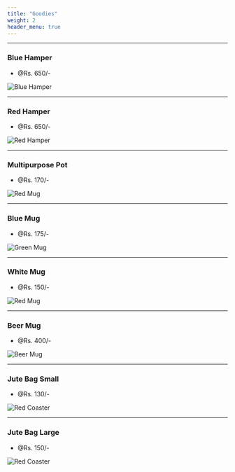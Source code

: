 ```yaml
---
title: "Goodies"
weight: 2
header_menu: true
---
```



---

### Blue Hamper
- @Rs. 650/-


![Blue Hamper](images/blue_hamper.webp)

---

### Red Hamper
- @Rs. 650/-


![Red Hamper](images/red_hamper.webp)

---

### Multipurpose Pot
- @Rs. 170/-

![Red Mug](images/multipurpose_pot.webp)

---

### Blue Mug 
- @Rs. 175/-

![Green Mug](images/blue_mug.webp)

---

### White Mug
- @Rs. 150/-

![Red Mug](images/white_mug.webp)

---

### Beer Mug
- @Rs. 400/-


![Beer Mug](images/beer_mug.webp)

---

### Jute Bag Small
- @Rs. 130/-

![Red Coaster](images/jutebag_small.webp)

---

### Jute Bag Large
- @Rs. 150/-

![Red Coaster](images/jutebag_large.webp)

